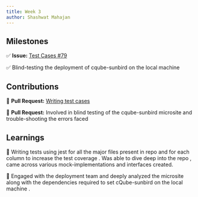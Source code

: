 ```yaml
---
title: Week 3
author: Shashwat Mahajan
---
```


## Milestones

✅ **Issue:** [Test Cases #79](https://github.com/ChakshuGautam/cQube-ingestion/issues/79)

✅ Blind-testing the deployment of cqube-sunbird on the local machine 


## Contributions

🚀 **Pull Request:** [Writing test cases](https://github.com/ChakshuGautam/cQube-ingestion/pull/151)

🚀 **Pull Request:** Involved in blind testing of the cqube-sunbird microsite and trouble-shooting the errors faced 


## Learnings

📝 Writing tests using jest for all the major files present in repo and for each column to increase the test coverage . Was able to dive deep into the repo , came across various mock-implementations and interfaces created.

📝 Engaged with the deployment team and deeply analyzed the microsite along with the dependencies required to set cQube-sunbird on the local machine . 